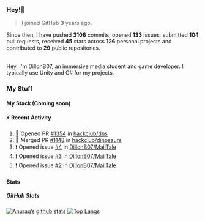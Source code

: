 ### Hey!👋
<!-- [![Banner](banner.png)](https://dillonb07.is-a.dev) -->


> I joined GitHub **3** years ago.

Since then, I have pushed **3106** commits, opened **133** issues, submitted **104** pull requests, received **45** stars across **126** personal projects and contributed to **29** public repositories.

<br>
Hey, I'm DillonB07, an immersive media student and game developer. I typically use Unity and C# for my projects.

<br>

### My Stuff

#### My Stack (Coming soon)

#### :zap: Recent Activity

<!--START_SECTION:activity-->
1. 💪 Opened PR [#1354](https://github.com/hackclub/dns/pull/1354) in [hackclub/dns](https://github.com/hackclub/dns)
2. 🎉 Merged PR [#1148](https://github.com/hackclub/dinosaurs/pull/1148) in [hackclub/dinosaurs](https://github.com/hackclub/dinosaurs)
3. ❗ Opened issue [#4](https://github.com/DillonB07/MailTale/issues/4) in [DillonB07/MailTale](https://github.com/DillonB07/MailTale)
4. ❗ Opened issue [#3](https://github.com/DillonB07/MailTale/issues/3) in [DillonB07/MailTale](https://github.com/DillonB07/MailTale)
5. ❗ Opened issue [#2](https://github.com/DillonB07/MailTale/issues/2) in [DillonB07/MailTale](https://github.com/DillonB07/MailTale)
<!--END_SECTION:activity-->

#### Stats

##### GitHub Stats
[![Anurag’s github stats](https://github-readme-stats.vercel.app/api?username=dillonb07&show_icons=true&theme=radical)](https://github.com/dillonb07)
[![Top Langs](https://github-readme-stats.vercel.app/api/top-langs/?username=dillonb07&layout=compact&theme=radical)](https://github.com/dillonb07)
